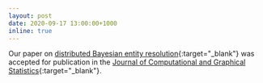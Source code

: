 ```yaml
---
layout: post
date: 2020-09-17 13:00:00+1000
inline: true
---
```


Our paper on [distributed Bayesian entity resolution](https://arxiv.org/abs/1909.06039){:target="\_blank"} was accepted 
for publication in the [Journal of Computational and Graphical Statistics](https://www.tandfonline.com/toc/ucgs20/current){:target="\_blank"}.
